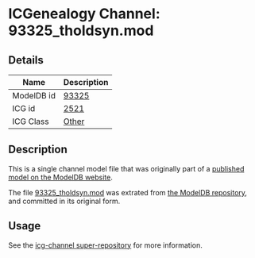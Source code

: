 # ICGenealogy Channel: 93325\_tholdsyn.mod

## Details

Name | Description
---- | -----------
ModelDB id | [93325](http://senselab.med.yale.edu/ModelDB/ShowModel.cshtml?model=93325)
ICG id | [2521](http://icg.neurotheory.ox.ac.uk/channels/other/2521)
ICG Class | [Other](http://icg.neurotheory.ox.ac.uk/channels/other)

## Description

This is a single channel model file that was originally part of a [published model on the ModelDB website](http://senselab.med.yale.edu/mModelDB/ShowModel.cshtml?model=93325).

The file [93325\_tholdsyn.mod](93325_tholdsyn.mod) was extrated from [the ModelDB repository](http://senselab.med.yale.edu/ModelDB/ShowModel.cshtml?model=93325), and committed in its original form.

## Usage

See the [icg-channel super-repository](https://github.com/icgenealogy/icg-channels) for more information.